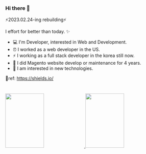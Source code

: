 ### Hi there 👋
⚡2023.02.24-ing rebuilding⚡
<!--
**Glorious-TaehanL/Glorious-TaehanL** is a ✨ _special_ ✨ repository because its `README.md` (this file) appears on your GitHub profile.

Here are some ideas to get you started:

- 🔭 I’m currently working on ...
- 🌱 I’m currently learning ...
- 👯 I’m looking to collaborate on ...
- 🤔 I’m looking for help with ...
- 💬 Ask me about ...
- 📫 How to reach me: ...
- 😄 Pronouns: ...
- ⚡ Fun fact: ...
-->

I effort for better than today. ✨

- 💻 I'm Developer, interested in Web and Development. 
- ⏰ I worked as a web developer in the US. 
- ⚡ I working as a full stack developer in the korea still now.
- 🌈 I did Magento website develop or maintenance for 4 years. 
- 📝 I am interested in new technologies. 

💬ref: https://shields.io/   

#

<a href="https://github.com/Glorious-TaehanL">
  <img height="169px" width="49%" src="https://github-readme-stats.vercel.app/api?username=Glorious-TaehanL&theme=tokyonight" />
  <img height="169px" width="49%" src="https://github-readme-stats.vercel.app/api/top-langs/?username=Glorious-TaehanL&theme=tokyonight&layout=compact" />
</a>


